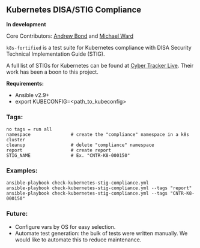## Kubernetes DISA/STIG Compliance

**In development**

Core Contributors: [Andrew Bond](https://github.com/aabond) and [Michael Ward](https://github.com/mward29)

`k8s-fortified` is a test suite for Kubernetes compliance with DISA Security Technical Implementation Guide (STIG).

A full list of STIGs for Kubernetes can be found at [Cyber Tracker Live](https://cyber.trackr.live/stig/Kubernetes_STIG/1/0).
Their work has been a boon to this project.

**Requirements:**
  - Ansible v2.9+
  - export KUBECONFIG=<path_to_kubeconfig>

### Tags:
```
no tags = run all
namespace               # create the "compliance" namespace in a k8s cluster
cleanup                 # delete "compliance" namespace
report                  # create report
STIG_NAME               # Ex. "CNTR-K8-000150"
```

### Examples:
```
ansible-playbook check-kubernetes-stig-compliance.yml
ansible-playbook check-kubernetes-stig-compliance.yml --tags "report"
ansible-playbook check-kubernetes-stig-compliance.yml --tags "CNTR-K8-000150"
```


### Future:
  - Configure vars by OS for easy selection.
  - Automate test generation: the bulk of tests were written manually. We would like to automate this to reduce maintenance.

